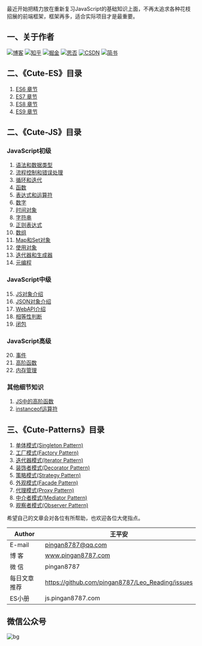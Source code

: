 最近开始把精力放在重新复习JavaScript的基础知识上面，不再太追求各种花枝招展的前端框架，框架再多，适合实际项目才是最重要。  

## 一、关于作者
[![博客](http://images.pingan8787.com/icon_my1.png)](http://www.pingan8787.com)
[![知乎](http://images.pingan8787.com/icon_zhihu1.png)](https://zhuanlan.zhihu.com/cute-javascript)
[![掘金](http://images.pingan8787.com/icon_juejin1.png)](https://juejin.im/user/586fc337a22b9d0058807d53/posts)
[![思否](http://images.pingan8787.com/icon_sf1.png)](https://segmentfault.com/blog/pingan8787)
[![CSDN](http://images.pingan8787.com/icon_csdn1.png)](https://blog.csdn.net/qq_36380426)
[![简书](http://images.pingan8787.com/icon_jianshu1.png)](https://www.jianshu.com/u/2ec5d94afd60)


## 二、《Cute-ES》目录
1. [ES6 章节](https://github.com/pingan8787/Leo-JavaScript/blob/master/Cute-JavaScript/Cute-ES/1.ES6.md)
2. [ES7 章节](https://github.com/pingan8787/Leo-JavaScript/blob/master/Cute-JavaScript/Cute-ES/2.ES7.md)
3. [ES8 章节](https://github.com/pingan8787/Leo-JavaScript/blob/master/Cute-JavaScript/Cute-ES/3.ES8.md)
4. [ES9 章节](https://github.com/pingan8787/Leo-JavaScript/blob/master/Cute-JavaScript/Cute-ES/4.ES9.md)

## 二、《Cute-JS》目录
### JavaScript初级
1. [语法和数据类型](https://github.com/pingan8787/Leo-JavaScript/tree/master/Cute-JavaScript/Cute-JS/level1/1.%E8%AF%AD%E6%B3%95%E5%92%8C%E6%95%B0%E6%8D%AE%E7%B1%BB%E5%9E%8B.md)
2. [流程控制和错误处理](https://github.com/pingan8787/Leo-JavaScript/tree/master/Cute-JavaScript/Cute-JS/level1/2.%E6%B5%81%E7%A8%8B%E6%8E%A7%E5%88%B6%E5%92%8C%E9%94%99%E8%AF%AF%E5%A4%84%E7%90%86.md)
3. [循环和迭代](https://github.com/pingan8787/Leo-JavaScript/tree/master/Cute-JavaScript/Cute-JS/level1/3.%E5%BE%AA%E7%8E%AF%E5%92%8C%E8%BF%AD%E4%BB%A3.md)
4. [函数](https://github.com/pingan8787/Leo-JavaScript/tree/master/Cute-JavaScript/Cute-JS/level1/4.%E5%87%BD%E6%95%B0.md)
5. [表达式和运算符](https://github.com/pingan8787/Leo-JavaScript/tree/master/Cute-JavaScript/Cute-JS/level1/5.%E8%A1%A8%E8%BE%BE%E5%BC%8F%E5%92%8C%E8%BF%90%E7%AE%97%E7%AC%A6.md)
6. [数字](https://github.com/pingan8787/Leo-JavaScript/tree/master/Cute-JavaScript/Cute-JS/level1/6.数字.md)
7. [时间对象](https://github.com/pingan8787/Leo-JavaScript/tree/master/Cute-JavaScript/Cute-JS/level1/7.时间对象.md)
8. [字符串](https://github.com/pingan8787/Leo-JavaScript/tree/master/Cute-JavaScript/Cute-JS/level1/8.字符串.md)
9. [正则表达式](https://github.com/pingan8787/Leo-JavaScript/tree/master/Cute-JavaScript/Cute-JS/level1/9.正则表达式.md)
10. [数组](https://github.com/pingan8787/Leo-JavaScript/tree/master/Cute-JavaScript/Cute-JS/level1/10.数组.md)
11. [Map和Set对象](https://github.com/pingan8787/Leo-JavaScript/tree/master/Cute-JavaScript/Cute-JS/level1/11.Map和Set对象.md)
12. [使用对象](https://github.com/pingan8787/Leo-JavaScript/tree/master/Cute-JavaScript/Cute-JS/level1/12.使用对象.md)
13. [迭代器和生成器](https://github.com/pingan8787/Leo-JavaScript/tree/master/Cute-JavaScript/Cute-JS/level1/13.迭代器和生成器.md)
14. [元编程](https://github.com/pingan8787/Leo-JavaScript/tree/master/Cute-JavaScript/Cute-JS/level1/14.元编程.md)

### JavaScript中级
15. [JS对象介绍](https://github.com/pingan8787/Leo-JavaScript/tree/master/Cute-JavaScript/Cute-JS/level2/1.JS对象介绍.md)
16. [JSON对象介绍](https://github.com/pingan8787/Leo-JavaScript/tree/master/Cute-JavaScript/Cute-JS/level2/2.JSON对象介绍.md)
17. [WebAPI介绍](https://github.com/pingan8787/Leo-JavaScript/tree/master/Cute-JavaScript/Cute-JS/level2/3.WebAPI介绍.md)
18. [相等性判断](https://github.com/pingan8787/Leo-JavaScript/tree/master/Cute-JavaScript/Cute-JS/level2/4.相等性判断.md)
19. [闭包](https://github.com/pingan8787/Leo-JavaScript/tree/master/Cute-JavaScript/Cute-JS/level2/5.闭包.md)

### JavaScript高级
20. [事件](https://github.com/pingan8787/Leo-JavaScript/tree/master/Cute-JavaScript/Cute-JS/level3/1.事件.md)
21. [高阶函数](https://github.com/pingan8787/Leo-JavaScript/tree/master/Cute-JavaScript/Cute-JS/level3/2.高阶函数.md)
22. [内存管理](https://github.com/pingan8787/Leo-JavaScript/tree/master/Cute-JavaScript/Cute-JS/level3/3.内存管理.md)

### 其他细节知识
1. [JS中的高阶函数](https://github.com/pingan8787/Leo-JavaScript/blob/master/base-javascript/other/1-JS中的高阶函数.md)
2. [instanceof运算符](https://github.com/pingan8787/Leo-JavaScript/blob/master/base-javascript/other/2-instanceof运算符.md)

## 三、《Cute-Patterns》目录
1. [单体模式(Singleton Pattern)](https://github.com/pingan8787/Leo-JavaScript/blob/master/Cute-JavaScript/Cute-Patterns/1.单体模式(Singleton).md)
2. [工厂模式(Factory Pattern)](https://github.com/pingan8787/Leo-JavaScript/blob/master/Cute-JavaScript/Cute-Patterns/2.工厂模式(Factory).md)
3. [迭代器模式(Iterator Pattern)](https://github.com/pingan8787/Leo-JavaScript/blob/master/Cute-JavaScript/Cute-Patterns/3.迭代器模式(Iterator).md)
4. [装饰者模式(Decorator Pattern)](https://github.com/pingan8787/Leo-JavaScript/blob/master/Cute-JavaScript/Cute-Patterns/4.装饰者模式(Decorator).md)
5. [策略模式(Strategy Pattern)](https://github.com/pingan8787/Leo-JavaScript/blob/master/Cute-JavaScript/Cute-Patterns/5.策略模式(Strategy).md)
6. [外观模式(Facade Pattern)](https://github.com/pingan8787/Leo-JavaScript/blob/master/Cute-JavaScript/Cute-Patterns/6.外观模式(Facade).md)
7. [代理模式(Proxy Pattern)](https://github.com/pingan8787/Leo-JavaScript/blob/master/Cute-JavaScript/Cute-Patterns/7.代理模式(Proxy).md)
8. [中介者模式(Mediator Pattern)](https://github.com/pingan8787/Leo-JavaScript/blob/master/Cute-JavaScript/Cute-Patterns/8.中介者模式(Mediator).md)
9. [观察者模式(Observer Pattern)](https://github.com/pingan8787/Leo-JavaScript/blob/master/Cute-JavaScript/Cute-Patterns/9.观察者模式(Observer).md)


希望自己的文章会对各位有所帮助，也欢迎各位大佬指点。 


|Author|王平安|
|---|---|
|E-mail|pingan8787@qq.com|
|博  客|www.pingan8787.com|
|微  信|pingan8787|
|每日文章推荐|https://github.com/pingan8787/Leo_Reading/issues|
|ES小册|js.pingan8787.com|

## 微信公众号
![bg](http://images.pingan8787.com/fe_bg.png)  